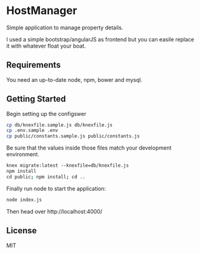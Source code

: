 HostManager
==================================

Simple application to manage property details.

I used a simple bootstrap/angularJS as frontend but you can easile replace it with whatever float your boat.

Requirements
---------------

You need an up-to-date node, npm, bower and mysql.

Getting Started
---------------

Begin setting up the configswer

```sh
cp db/knexfile.sample.js db/knexfile.js
cp .env.sample .env
cp public/constants.sample.js public/constants.js
```

Be sure that the values inside those files match your development environment.

```sh
knex migrate:latest --knexfile=db/knexfile.js
npm install
cd public; npm install; cd ..
```

Finally run node to start the application:

```sh
node index.js
```

Then head over http://localhost:4000/

License
-------

MIT
